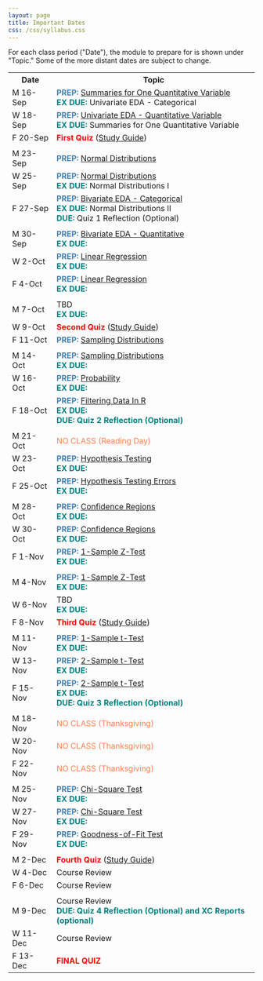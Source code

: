 ```yaml
---
layout: page
title: Important Dates
css: /css/syllabus.css
---
```


<div class="alert alert-info">
For each class period ("Date"), the module to prepare for is shown under "Topic." Some of the more distant dates are subject to change.
</div>

<table width="100%">
<tr><th width="18%">Date</th><th width="82%">Topic</th></tr>
<!---
<tr><td>W 4-Sep</td><td><span style="color:steelblue;font-weight:bold">PREP:</span> <a href="Syllabus-Current">Syllabus</a> and <a href="../modules/WhyStats">Why Stats is Important?</a></td></tr>
<tr><td>F 6-Sep</td><td><span style="color:steelblue;font-weight:bold">PREP:</span> <a href="../modules/FoundationalDefns">Foundational Definitions</a><br>
<span style="color:teal;font-weight:bold">EX DUE:</span> <a href="../modules/WhyStats">Why Stats is Important?</a></td></tr>
<tr><td></td><td></td></tr>

<tr><td>M 9-Sep</td><td><span style="color:steelblue;font-weight:bold">PREP:</span> <a href="../modules/DataProduction">Data Production</a><br>
<span style="color:teal;font-weight:bold">EX DUE:</span> </td></tr>
<tr><td>W 11-Sep</td><td><span style="color:steelblue;font-weight:bold">PREP:</span> <a href="../modules/GettingDataIntoR">Getting Data Into R</a><br>
<span style="color:teal;font-weight:bold">EX DUE:</span> </td></tr>
<tr><td>F 13-Sep</td><td><span style="color:steelblue;font-weight:bold">PREP:</span> <a href="../modules/UEDACat">Univariate EDA - Categorical</a><br>
<span style="color:teal;font-weight:bold">EX DUE:</span> </td></tr>
<tr><td></td><td></td></tr>
--->

<tr><td>M 16-Sep</td><td>
<span style="color:steelblue;font-weight:bold">PREP:</span> <a href="../modules/UEDAQuant1">Summaries for One Quantitative Variable</a><br>
<span style="color:teal;font-weight:bold">EX DUE:</span> Univariate EDA - Categorical</td></tr>
<tr><td>W 18-Sep</td><td>
<span style="color:steelblue;font-weight:bold">PREP:</span> <a href="../modules/UEDAQuant2">Univariate EDA - Quantitative Variable</a><br>
<span style="color:teal;font-weight:bold">EX DUE:</span> Summaries for One Quantitative Variable</td></tr>
<tr><td>F 20-Sep</td><td><span style="color:red;font-weight:bold">First Quiz</span> (<a href="QuizGuide/quiz1">Study Guide</a>)</td></tr>
<tr><td></td><td></td></tr>

<tr><td>M 23-Sep</td><td>
<span style="color:steelblue;font-weight:bold">PREP:</span> <a href="../modules/NormalDist">Normal Distributions</a></td></tr>
<tr><td>W 25-Sep</td><td>
<span style="color:steelblue;font-weight:bold">PREP:</span> <a href="../modules/NormalDist">Normal Distributions</a><br>
<span style="color:teal;font-weight:bold">EX DUE:</span> Normal Distributions I</td></tr>
<tr><td>F 27-Sep</td><td>
<span style="color:steelblue;font-weight:bold">PREP:</span> <a href="../modules/BEDACat">Bivariate EDA - Categorical</a><br>
<span style="color:teal;font-weight:bold">EX DUE:</span> Normal Distributions II<br>
<span style="color:teal;font-weight:bold">DUE:</span> Quiz 1 Reflection (Optional)</td></tr>
<tr><td></td><td></td></tr>

<tr><td>M 30-Sep</td><td><span style="color:steelblue;font-weight:bold">PREP:</span> <a href="../modules/BEDAQuant">Bivariate EDA - Quantitative</a><br>
<span style="color:teal;font-weight:bold">EX DUE:</span> </td></tr>
<tr><td>W 2-Oct</td><td><span style="color:steelblue;font-weight:bold">PREP:</span> <a href="../modules/LinearRegression">Linear Regression</a><br>
<span style="color:teal;font-weight:bold">EX DUE:</span> </td></tr>
<tr><td>F 4-Oct</td><td><span style="color:steelblue;font-weight:bold">PREP:</span> <a href="../modules/LinearRegression">Linear Regression</a><br>
<span style="color:teal;font-weight:bold">EX DUE:</span> </td></tr>
<tr><td></td><td></td></tr>

<tr><td>M 7-Oct</td><td>TBD<br>
<span style="color:teal;font-weight:bold">EX DUE:</span> </td></tr>
<tr><td>W 9-Oct</td><td><span style="color:red;font-weight:bold">Second Quiz</span> (<a href="QuizGuide/quiz">Study Guide</a>)</td></tr>
<tr><td>F 11-Oct</td><td><span style="color:steelblue;font-weight:bold">PREP:</span> <a href="../modules/SamplingDist">Sampling Distributions</a></td></tr>
<tr><td></td><td></td></tr>

<tr><td>M 14-Oct</td><td><span style="color:steelblue;font-weight:bold">PREP:</span> <a href="../modules/SamplingDist">Sampling Distributions</a><br>
<span style="color:teal;font-weight:bold">EX DUE:</span> </td></tr>
<tr><td>W 16-Oct</td><td><span style="color:steelblue;font-weight:bold">PREP:</span> <a href="../modules/Probability">Probability</a><br>
<span style="color:teal;font-weight:bold">EX DUE:</span> </td></tr>
<tr><td>F 18-Oct</td><td><span style="color:steelblue;font-weight:bold">PREP:</span> <a href="../modules/FilteringDataInR">Filtering Data In R</a><br>
<span style="color:teal;font-weight:bold">EX DUE:</span> <br><span style="color:teal;font-weight:bold">DUE: Quiz 2 Reflection (Optional)</span></td></tr>
<tr><td></td><td></td></tr>

<tr><td>M 21-Oct</td><td><span style="color:coral">NO CLASS (Reading Day)</span></td></tr>
<tr><td>W 23-Oct</td><td><span style="color:steelblue;font-weight:bold">PREP:</span> <a href="../modules/HypTesting">Hypothesis Testing</a><br>
<span style="color:teal;font-weight:bold">EX DUE:</span> </td></tr>
<tr><td>F 25-Oct</td><td><span style="color:steelblue;font-weight:bold">PREP:</span> <a href="../modules/HypTestingErrs">Hypothesis Testing Errors</a><br>
<span style="color:teal;font-weight:bold">EX DUE:</span> </td></tr>
<tr><td></td><td></td></tr>

<tr><td>M 28-Oct</td><td><span style="color:steelblue;font-weight:bold">PREP:</span> <a href="../modules/ConfRegions">Confidence Regions</a><br>
<span style="color:teal;font-weight:bold">EX DUE:</span> </td></tr>
<tr><td>W 30-Oct</td><td><span style="color:steelblue;font-weight:bold">PREP:</span> <a href="../modules/ConfRegions">Confidence Regions</a><br>
<span style="color:teal;font-weight:bold">EX DUE:</span> </td></tr>
<tr><td>F 1-Nov</td><td><span style="color:steelblue;font-weight:bold">PREP:</span> <a href="../modules/1SampleZ">1-Sample Z-Test</a><br>
<span style="color:teal;font-weight:bold">EX DUE:</span> </td></tr>
<tr><td></td><td></td></tr>

<tr><td>M 4-Nov</td><td><span style="color:steelblue;font-weight:bold">PREP:</span> <a href="../modules/1SampleZ">1-Sample Z-Test</a><br>
<span style="color:teal;font-weight:bold">EX DUE:</span> </td></tr>
<tr><td>W 6-Nov</td><td>TBD<br>
<span style="color:teal;font-weight:bold">EX DUE:</span> </td></tr>
<tr><td>F 8-Nov</td><td><span style="color:red;font-weight:bold">Third Quiz</span> (<a href="QuizGuide/quiz">Study Guide</a>)</td></tr>
<tr><td></td><td></td></tr>

<tr><td>M 11-Nov</td><td><span style="color:steelblue;font-weight:bold">PREP:</span> <a href="../modules/1Samplet">1-Sample t-Test</a><br>
<span style="color:teal;font-weight:bold">EX DUE:</span> </td></tr>
<tr><td>W 13-Nov</td><td><span style="color:steelblue;font-weight:bold">PREP:</span> <a href="../modules/2Samplet">2-Sample t-Test</a><br>
<span style="color:teal;font-weight:bold">EX DUE:</span> </td></tr>
<tr><td>F 15-Nov</td><td><span style="color:steelblue;font-weight:bold">PREP:</span> <a href="../modules/2Samplet">2-Sample t-Test</a><br>
<span style="color:teal;font-weight:bold">EX DUE:</span> <br><span style="color:teal;font-weight:bold">DUE: Quiz 3 Reflection (Optional)</span></td></tr>
<tr><td></td><td></td></tr>

<tr><td>M 18-Nov</td><td><span style="color:coral">NO CLASS (Thanksgiving)</span></td></tr>
<tr><td>W 20-Nov</td><td><span style="color:coral">NO CLASS (Thanksgiving)</span></td></tr>
<tr><td>F 22-Nov</td><td><span style="color:coral">NO CLASS (Thanksgiving)</span></td></tr>
<tr><td></td><td></td></tr>

<tr><td>M 25-Nov</td><td><span style="color:steelblue;font-weight:bold">PREP:</span> <a href="../modules/ChiSquare">Chi-Square Test</a><br>
<span style="color:teal;font-weight:bold">EX DUE:</span> </td></tr>
<tr><td>W 27-Nov</td><td><span style="color:steelblue;font-weight:bold">PREP:</span> <a href="../modules/ChiSquare">Chi-Square Test</a><br>
<span style="color:teal;font-weight:bold">EX DUE:</span> </td></tr>
<tr><td>F 29-Nov</td><td><span style="color:steelblue;font-weight:bold">PREP:</span> <a href="../modules/GOFTest">Goodness-of-Fit Test</a><br>
<span style="color:teal;font-weight:bold">EX DUE:</span> </td></tr>
<tr><td></td><td></td></tr>

<tr><td>M 2-Dec</td><td><span style="color:red;font-weight:bold">Fourth Quiz</span> (<a href="QuizGuide/quiz">Study Guide</a>)</td></tr>
<tr><td>W 4-Dec</td><td>Course Review</td></tr>
<tr><td>F 6-Dec</td><td>Course Review</td></tr>
<tr><td></td><td></td></tr>

<tr><td>M 9-Dec</td>
    <td>Course Review<br><span style="color:teal;font-weight:bold">DUE: Quiz 4 Reflection (Optional) and XC Reports (optional)</span></td></tr>
<tr><td>W 11-Dec</td><td>Course Review</td></tr>
<tr><td>F 13-Dec</td>
    <td colspan="2"><span style="color:red;font-weight:bold">FINAL QUIZ</span></td></tr>
</table>
